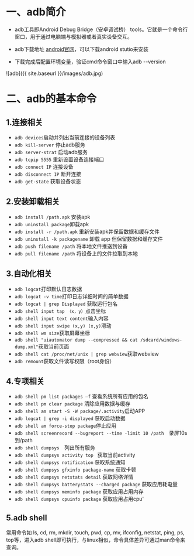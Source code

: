 # 一、adb简介
- adb工具即Android Debug Bridge（安卓调试桥） tools。它就是一个命令行窗口，用于通过电脑端与模拟器或者真实设备交互。

- adb下载地址 [android官网](https://developer.android.google.cn/studio/command-line/adb)，可以下载android stutio来安装

- 下载完成后配置环境变量，验证cmd命令窗口中输入adb --version

![adb]({{ site.baseurl }}/images/adb.jpg)
# 二、adb的基本命令
## 1.连接相关
- `adb devices`启动并列出当前连接的设备列表
- `adb kill-server`  停止adb服务
- `adb server-strat`   启动adb服务
- `adb tcpip 5555`  重新设置设备连接端口
- `adb connect IP`  连接设备
- `adb disconnect IP`  断开连接
- `adb get-state`  获取设备状态


## 2.安装卸载相关
- `adb install /path.apk` 安装apk
- `adb uninstall package`卸载apk
- `adb install -r /path.apk` 重新安装apk并保留数据和缓存文件
- `adb uninstall -k packagename` 卸载 app 但保留数据和缓存文件
- `adb push filename /path` 将本地文件推送到设备
- `adb pull filename /path` 将设备上的文件拉取到本地


## 3.自动化相关

- `adb logcat`打印默认日志数据
- `adb logcat -v time`打印日志详细时间的简单数据
- `adb logcat | grep Displayed` 获取运行包名
- `adb shell input tap （x，y）`点击坐标
- `adb shell input text content`输入内容
- `adb shell input swipe (x,y) (x,y)`滑动
- `adb shell wm size`获取屏幕坐标
- `adb shell "uiautomator dump --compressed && cat /sdcard/windows-dump.xml"`获取当前页面
- `adb shell cat /proc/net/unix | grep webview`获取webview
- `adb remount`获取文件读写权限（root身份）


## 4.专项相关
- `adb shell pm list packages –f` 查看系统所有应用的包名
- `adb shell pm clear package` 清除应用数据与缓存
- `adb shell am start -S -W package/.activity`启动APP
- `adb logcat | grep -i displayed` 获取启动数据
- `adb shell am force-stop package`停止应用
- `adb shell screenrecord --bugreport --time -limit 10 /path`　录屏10s到/path
- `adb shell dumpsys`　列出所有服务
- `adb shell dumpsys activity top `  获取当前activity
- `adb shell dumpsys notification` 获取系统通知
- `adb shell dumpsys gfxinfo package-name` 获取卡顿
- `adb shell dumpsys netstats detail` 获取网络详情
- `adb shell dumpsys batterystats --charged package` 获取应用耗电量
- `adb shell dumpsys meminfo package` 获取应用占用内存
- `adb shell dumpsys cpuinfo package` 获取应用占用cpu'



## 5.adb shell
常用命令如 ls, cd, rm, mkdir, touch, pwd, cp, mv, ifconfig, netstat, ping, ps, top等，进入adb shell即可执行，与linux相似，命令具体差异可通过man命令来查询。
